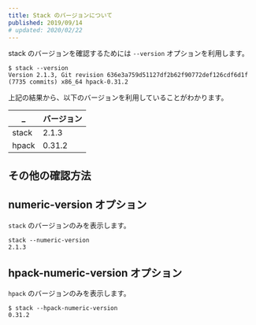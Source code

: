 ```yaml
---
title: Stack のバージョンについて
published: 2019/09/14
# updated: 2020/02/22
---
```


stack のバージョンを確認するためには `--version` オプションを利用します。

```shell
$ stack --version
Version 2.1.3, Git revision 636e3a759d51127df2b62f90772def126cdf6d1f (7735 commits) x86_64 hpack-0.31.2
```

上記の結果から、以下のバージョンを利用していることがわかります。

_ | バージョン
----|----
stack | 2.1.3
hpack | 0.31.2

## その他の確認方法

## numeric-version オプション

`stack` のバージョンのみを表示します。

```shell
stack --numeric-version
2.1.3
```

## hpack-numeric-version オプション

`hpack` のバージョンのみを表示します。

```shell
$ stack --hpack-numeric-version
0.31.2
```